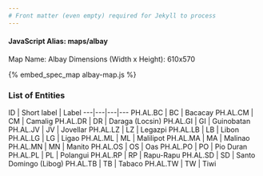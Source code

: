 ```yaml
---
# Front matter (even empty) required for Jekyll to process
---
```


#### JavaScript Alias: maps/albay

Map Name: Albay
Dimensions (Width x Height): 610x570



{% embed_spec_map albay-map.js %}

### List of Entities

ID | Short label | Label
---|---|---|---
PH.AL.BC | BC | Bacacay
PH.AL.CM | CM | Camalig
PH.AL.DR | DR | Daraga (Locsin)
PH.AL.GI | GI | Guinobatan
PH.AL.JV | JV | Jovellar
PH.AL.LZ | LZ | Legazpi
PH.AL.LB | LB | Libon
PH.AL.LG | LG | Ligao
PH.AL.ML | ML | Malilipot
PH.AL.MA | MA | Malinao
PH.AL.MN | MN | Manito
PH.AL.OS | OS | Oas
PH.AL.PO | PO | Pio Duran
PH.AL.PL | PL | Polangui
PH.AL.RP | RP | Rapu-Rapu
PH.AL.SD | SD | Santo Domingo (Libog)
PH.AL.TB | TB | Tabaco
PH.AL.TW | TW | Tiwi